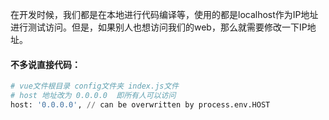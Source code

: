在开发时候，我们都是在本地进行代码编译等，使用的都是localhost作为IP地址进行测试访问。但是，如果别人也想访问我们的web，那么就需要修改一下IP地址。

#### 不多说直接代码：

```python
# vue文件根目录 config文件夹 index.js文件
# host 地址改为 0.0.0.0  即所有人可以访问
host: '0.0.0.0', // can be overwritten by process.env.HOST

```


